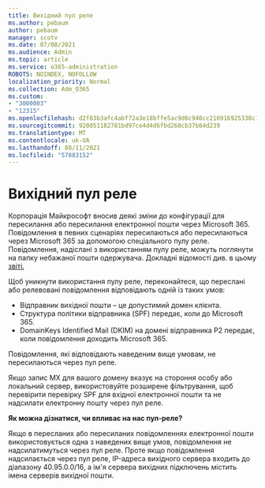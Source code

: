 ```yaml
---
title: Вихідний пул реле
ms.author: pebaum
author: pebaum
manager: scotv
ms.date: 07/08/2021
ms.audience: Admin
ms.topic: article
ms.service: o365-administration
ROBOTS: NOINDEX, NOFOLLOW
localization_priority: Normal
ms.collection: Adm_O365
ms.custom:
- "3000003"
- "12315"
ms.openlocfilehash: d2f83b3afc4abf72a3e18bffe5ac9d6c940cc216916925338c18f0fb8a39948a
ms.sourcegitcommit: 920051182781bd97ce4d4d6fbd268cb37b84d239
ms.translationtype: MT
ms.contentlocale: uk-UA
ms.lasthandoff: 08/11/2021
ms.locfileid: "57883152"
---
```

# <a name="outbound-relay-pool"></a>Вихідний пул реле

Корпорація Майкрософт вносив деякі зміни до конфігурації для пересилання або пересилання електронної пошти через Microsoft 365. Повідомлення в певних сценаріях пересилаються або пересилаються через Microsoft 365 за допомогою спеціального пулу реле. Повідомлення, надіслані з використанням пулу реле, можуть поглянути на папку небажаної пошти одержувача. Докладні відомості див. в цьому [звіті.](https://docs.microsoft.com/microsoft-365/security/office-365-security/high-risk-delivery-pool-for-outbound-messages#relay-pool)

Щоб уникнути використання пулу реле, переконайтеся, що переслані або релевовані повідомлення відповідають одній із таких умов:

- Відправник вихідної пошти – це допустимий домен клієнта.
- Структура політики відправника (SPF) передає, коли до Microsoft 365.
- DomainKeys Identified Mail (DKIM) на домені відправника P2 передає, коли повідомлення доходить Microsoft 365.
 
Повідомлення, які відповідають наведеним вище умовам, не пересилаються через пул реле.

Якщо запис MX для вашого домену вказує на стороння особу або локальний сервер, використовуйте розширене фільтрування, щоб перевірити перевірку SPF для вхідної електронної пошти та не надсилати електронну пошту через пул реле.

**Як можна дізнатися, чи впливає на нас пул-реле?**

Якщо в пересланих або пересиланих повідомленнях електронної пошти використовується одна з наведених вище умов, повідомлення не надсилатимуться через пул реле. Проте якщо повідомлення надсилається через пул реле, IP-адреса вихідного сервера входить до діапазону 40.95.0.0/16, а ім'я сервера вихідних підключень містить імена серверів вихідної пошти. 

